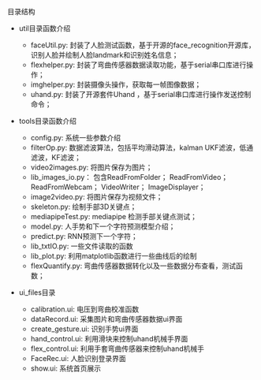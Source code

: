 目录结构

- util目录函数介绍
  - faceUtil.py: 封装了人脸测试函数，基于开源的face_recognition开源库，识别人脸并绘制人脸landmark和识别姓名信息；
  - flexhelper.py:  封装了弯曲传感器数据读取功能，基于serial串口库进行操作；
  - imghelper.py:  封装摄像头操作，获取每一帧图像数据；
  - uhand.py: 封装了开源套件Uhand ，基于serial串口库进行操作发送控制命令；
- tools目录函数介绍
  - config.py: 系统一些参数介绍
  - filterOp.py: 数据滤波算法，包括平均滑动算法，kalman UKF滤波，低通滤波，KF滤波；
  - video2images.py: 将图片保存为图片；
  - lib_images_io.py： 包含ReadFromFolder； ReadFromVideo； ReadFromWebcam； VideoWriter； ImageDisplayer；
  - image2video.py: 将图片保存为视频文件；
  - skeleton.py: 绘制手部3D关键点；
  - mediapipeTest.py: mediapipe 检测手部关键点测试；
  - model.py: 人手势和下一个字符预测模型介绍；
  - predict.py: RNN预测下一个字符；
  - lib_txtIO.py: 一些文件读取的函数
  - lib_plot.py: 利用matplotlib函数进行一些曲线后的绘制
  - flexQuantify.py:  弯曲传感器数据转化以及一些数据分布查看，测试函数；

- ui_files目录
  - calibration.ui: 电压到弯曲校准函数
  - dataRecord.ui: 采集图片和弯曲传感器数据ui界面
  - create_gesture.ui:  识别手势ui界面
  - hand_control.ui: 利用滑块来控制uhand机械手界面
  - flex_control.ui: 利用手套弯曲传感器来控制uhand机械手
  - FaceRec.ui: 人脸识别登录界面
  - show.ui: 系统首页展示

